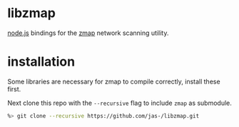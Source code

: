 # libzmap
[node.js](http://nodejs.org) bindings for the [zmap](https://zmap.io/) network scanning utility.

# installation
Some libraries are necessary for zmap to compile correctly, install these first.

Next clone this repo with the `--recursive` flag to include `zmap` as submodule.
```sh
%> git clone --recursive https://github.com/jas-/libzmap.git
```

